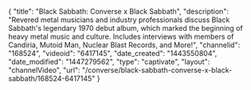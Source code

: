 {
    "title": "Black Sabbath: Converse x Black Sabbath",
    "description": "Revered metal musicians and industry professionals discuss Black Sabbath's legendary 1970 debut album, which marked the beginning of heavy metal music and culture. Includes interviews with members of Candiria, Mutoid Man, Nuclear Blast Records, and More!",
    "channelid": "168524",
    "videoid": "6417145",
    "date_created": "1443550804",
    "date_modified": "1447279562",
    "type": "captivate",
    "layout": "channelVideo",
    "url": "\/converse\/black-sabbath-converse-x-black-sabbath\/168524-6417145"
}